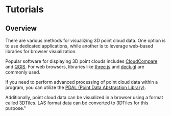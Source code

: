 # Tutorials

## Overview

There are various methods for visualizing 3D point cloud data. One option is to use dedicated applications, while another is to leverage web-based libraries for browser visualization.

Popular software for displaying 3D point clouds includes [CloudCompare](https://www.danielgm.net/cc/) and [QGIS](https://qgis.org). For web browsers, libraries like  [three.js](https://threejs.org) and [deck.gl](http://deck.gl/) are commonly used.

If you need to perform advanced processing of point cloud data within a program, you can utilize the [PDAL (Point Data Abstraction Library)](https://pdal.io/).

Additionally, point cloud data can be visualized in a browser using a format called [3DTiles](https://cesium.com/why-cesium/3d-tiles/). LAS format data can be converted to 3DTiles for this purpose."